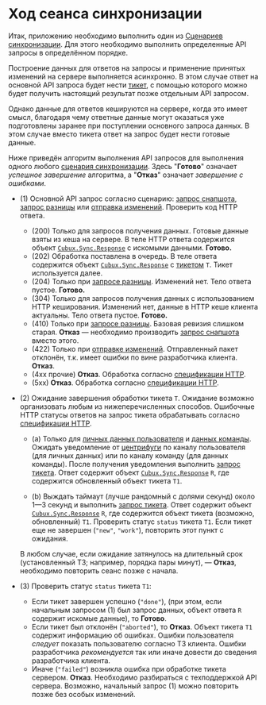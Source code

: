 Ход сеанса синхронизации
========================

Итак, приложению необходимо выполнить один из
[Сценариев синхронизации][scenarios]. Для этого необходимо выполнить
определенные API запросы в определённом порядке.

Построение данных для ответов на запросы и применение принятых изменений
на сервере выполняется асинхронно. В этом случае ответ на основной API
запроса будет нести [тикет][ticket], с помощью которого можно будет
получить настоящий результат позже отдельным API запросом.

Однако данные для ответов кешируются на сервере, когда это имеет смысл,
благодаря чему ответные данные могут оказаться уже подготовлены заранее
при поступлении основного запроса данных. В этом случае вместо тикета
ответ на запрос будет нести готовые данные.

Ниже приведён алгоритм выполнения API запросов для выполнения одного
любого [сценария синхронизации][scenarios]. Здесь "**Готово**" означает
_успешное завершение_ алгоритма, а "**Отказ**" означает _завершение с
ошибками_.

*   (1) Основной API запрос согласно сценарию:
    [запрос снапшота][api-snapshot], [запрос разницы][api-diff] или
    [отправка изменений][api-submit]. Проверить код HTTP ответа.

    *   (200) Только для запросов получения данных. Готовые данные взяты
        из кеша на сервере. В теле HTTP ответа содержится объект
        [`Cubux.Sync.Response`][Cubux.Sync.Response] с искомыми данными.
        **Готово.**
    *   (202) Обработка поставлена в очередь. В теле ответа содержится
        объект [`Cubux.Sync.Response`][Cubux.Sync.Response] с
        [тикетом][ticket] `T`. Тикет используется далее.
    *   (204) Только при [запросе разницы][api-diff]. Изменений нет. Тело
        ответа пустое. **Готово.**
    *   (304) Только для запросов получения данных с использованием HTTP
        кеширования. Изменений нет, данные в HTTP кеше клиента
        актуальны. Тело ответа пустое. **Готово.**
    *   (410) Только при [запросе разницы][api-diff]. Базовая ревизия
        слишком старая. **Отказ** — необходимо производить
        [запрос снапшота][api-snapshot] вместо этого.
    *   (422) Только при [отправке изменений][api-submit]. Отправленный
        пакет отклонён, т.к. имеет ошибки по вине разработчика клиента.
        **Отказ**.
    *   (4xx прочие) **Отказ**. Обработка согласно 
        [спецификации HTTP][http].
    *   (5xx) **Отказ**. Обработка согласно [спецификации HTTP][http].

*   (2) Ожидание завершения обработки тикета `T`. Ожидание возможно
    организовать любым из нижеперечисленных способов. Ошибочные HTTP
    статусы ответов на запрос тикета обрабатывать согласно
    [спецификации HTTP][http].

    *   (a) Только для [личных данных пользователя][context-user] и
        [данных команды][context-team].
        Ожидать уведомление от [центрифуги][centrifuge] по каналу
        пользователя (для личных данных) или по каналу команду (для данных
        команды). После получения уведомления выполнить
        [запрос тикета][api-ticket]. Ответ содержит объект
        [`Cubux.Sync.Response`][Cubux.Sync.Response] `R`, где содержится
        обновленный объект тикета `T1`.

    *   (b) Выждать таймаут (лучше рандомный с долями секунд) около
        1—3 секунд и выполнить [запрос тикета][api-ticket]. Ответ
        содержит объект [`Cubux.Sync.Response`][Cubux.Sync.Response]
        `R`, где содержится объект тикета (возможно, обновленный) `T1`.
        Проверить статус `status` тикета `T1`. Если тикет еще не
        завершен (`"new"`, `"work"`), повторить этот пункт с ожидания.

    В любом случае, если ожидание затянулось на длительный срок
    (установленный ТЗ; например, порядка пары минут), — **Отказ**,
    необходимо повторить сеанс позже с начала.

*   (3) Проверить статус `status` тикета `T1`:

    *   Если тикет завершен успешно (`"done"`), (при этом, если
        начальным запросом (1) был запрос данных, объект ответа `R`
        содержит искомые данные), то **Готово**.
    *   Если тикет был отклонён (`"aborted"`), то **Отказ**. Объект
        тикета `T1` содержит информацию об ошибках. Ошибки
        пользователя _следует_ показать пользователю согласно ТЗ
        клиента. Ошибки разработчика _рекомендуется_ так или иначе
        довести до сведения разработчика клиента.
    *   Иначе (`"failed"`) возникла ошибка при обработке тикета
        сервером. **Отказ**. Необходимо разбираться с техподдержкой
        API сервера. Возможно, начальный запрос (1) можно повторить
        позже без особых изменений.


[api-diff]: api/diff.md
[api-snapshot]: api/snapshot.md
[api-submit]: api/submit.md
[api-ticket]: api/ticket.md
[centrifuge]: ../centrifuge/README.md
[context-team]: context/team.md
[context-user]: context/user.md
[scenarios]: 03-scenarios.md
[ticket]: ../type/sync/ticket.md
[Cubux.Sync.Response]: ../type/sync/response.md
[http]: https://tools.ietf.org/html/rfc7231
